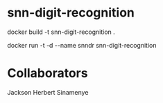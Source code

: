 # snn-digit-recognition

docker build -t snn-digit-recognition .

docker run -t -d --name snndr snn-digit-recognition

# Collaborators

Jackson Herbert Sinamenye
